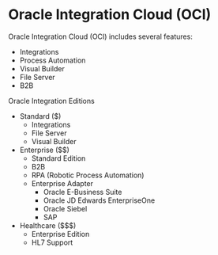 # Oracle Integration Cloud (OCI)

Oracle Integration Cloud (OCI) includes several features:
- Integrations
- Process Automation
- Visual Builder
- File Server
- B2B

Oracle Integration Editions
- Standard ($)
    - Integrations
    - File Server
    - Visual Builder
- Enterprise ($$)
    - Standard Edition
    - B2B
    - RPA (Robotic Process Automation)
    - Enterprise Adapter
        - Oracle E-Business Suite
        - Oracle JD Edwards EnterpriseOne
        - Oracle Siebel
        - SAP
- Healthcare ($$$)
    - Enterprise Edition
    - HL7 Support